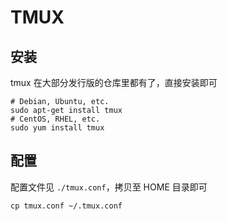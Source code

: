# TMUX

## 安装

tmux 在大部分发行版的仓库里都有了，直接安装即可

    # Debian, Ubuntu, etc.
    sudo apt-get install tmux
    # CentOS, RHEL, etc.
    sudo yum install tmux

## 配置

配置文件见 `./tmux.conf`，拷贝至 HOME 目录即可

    cp tmux.conf ~/.tmux.conf

